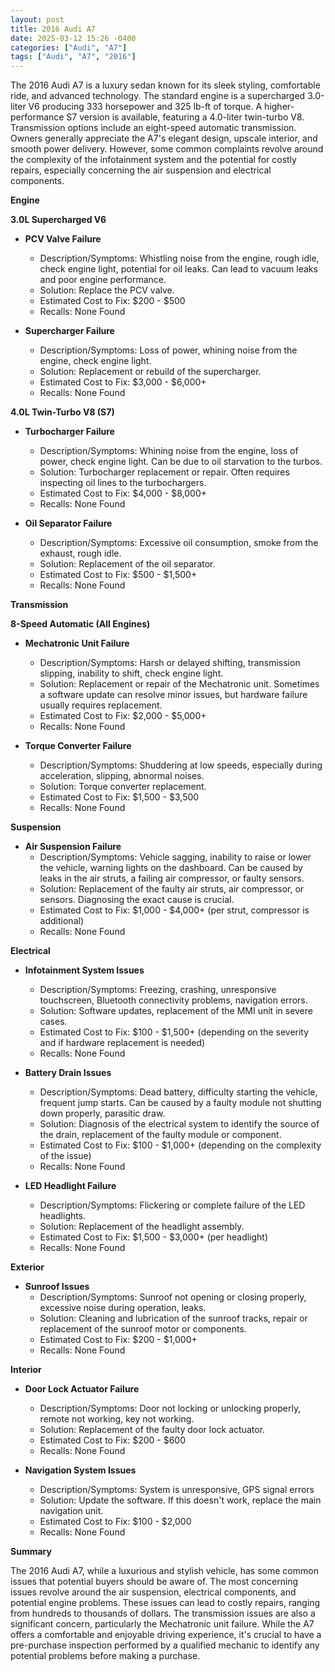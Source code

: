 ```yaml
---
layout: post
title: 2016 Audi A7
date: 2025-03-12 15:26 -0400
categories: ["Audi", "A7"]
tags: ["Audi", "A7", "2016"]
---
```

The 2016 Audi A7 is a luxury sedan known for its sleek styling, comfortable ride, and advanced technology. The standard engine is a supercharged 3.0-liter V6 producing 333 horsepower and 325 lb-ft of torque. A higher-performance S7 version is available, featuring a 4.0-liter twin-turbo V8. Transmission options include an eight-speed automatic transmission. Owners generally appreciate the A7's elegant design, upscale interior, and smooth power delivery. However, some common complaints revolve around the complexity of the infotainment system and the potential for costly repairs, especially concerning the air suspension and electrical components.

**Engine**

**3.0L Supercharged V6**

*   **PCV Valve Failure**
    *   Description/Symptoms: Whistling noise from the engine, rough idle, check engine light, potential for oil leaks. Can lead to vacuum leaks and poor engine performance.
    *   Solution: Replace the PCV valve.
    *   Estimated Cost to Fix: $200 - $500
    *   Recalls: None Found

*   **Supercharger Failure**
    *   Description/Symptoms: Loss of power, whining noise from the engine, check engine light.
    *   Solution: Replacement or rebuild of the supercharger.
    *   Estimated Cost to Fix: $3,000 - $6,000+
    *   Recalls: None Found

**4.0L Twin-Turbo V8 (S7)**

*   **Turbocharger Failure**
    *   Description/Symptoms: Whining noise from the engine, loss of power, check engine light. Can be due to oil starvation to the turbos.
    *   Solution: Turbocharger replacement or repair. Often requires inspecting oil lines to the turbochargers.
    *   Estimated Cost to Fix: $4,000 - $8,000+
    *   Recalls: None Found

*   **Oil Separator Failure**
    *   Description/Symptoms: Excessive oil consumption, smoke from the exhaust, rough idle.
    *   Solution: Replacement of the oil separator.
    *   Estimated Cost to Fix: $500 - $1,500+
    *   Recalls: None Found

**Transmission**

**8-Speed Automatic (All Engines)**

*   **Mechatronic Unit Failure**
    *   Description/Symptoms: Harsh or delayed shifting, transmission slipping, inability to shift, check engine light.
    *   Solution: Replacement or repair of the Mechatronic unit. Sometimes a software update can resolve minor issues, but hardware failure usually requires replacement.
    *   Estimated Cost to Fix: $2,000 - $5,000+
    *   Recalls: None Found

*   **Torque Converter Failure**
    *   Description/Symptoms: Shuddering at low speeds, especially during acceleration, slipping, abnormal noises.
    *   Solution: Torque converter replacement.
    *   Estimated Cost to Fix: $1,500 - $3,500
    *   Recalls: None Found

**Suspension**

*   **Air Suspension Failure**
    *   Description/Symptoms: Vehicle sagging, inability to raise or lower the vehicle, warning lights on the dashboard. Can be caused by leaks in the air struts, a failing air compressor, or faulty sensors.
    *   Solution: Replacement of the faulty air struts, air compressor, or sensors. Diagnosing the exact cause is crucial.
    *   Estimated Cost to Fix: $1,000 - $4,000+ (per strut, compressor is additional)
    *   Recalls: None Found

**Electrical**

*   **Infotainment System Issues**
    *   Description/Symptoms: Freezing, crashing, unresponsive touchscreen, Bluetooth connectivity problems, navigation errors.
    *   Solution: Software updates, replacement of the MMI unit in severe cases.
    *   Estimated Cost to Fix: $100 - $1,500+ (depending on the severity and if hardware replacement is needed)
    *   Recalls: None Found

*   **Battery Drain Issues**
    *   Description/Symptoms: Dead battery, difficulty starting the vehicle, frequent jump starts. Can be caused by a faulty module not shutting down properly, parasitic draw.
    *   Solution: Diagnosis of the electrical system to identify the source of the drain, replacement of the faulty module or component.
    *   Estimated Cost to Fix: $100 - $1,000+ (depending on the complexity of the issue)
    *   Recalls: None Found

*   **LED Headlight Failure**
    *   Description/Symptoms: Flickering or complete failure of the LED headlights.
    *   Solution: Replacement of the headlight assembly.
    *   Estimated Cost to Fix: $1,500 - $3,000+ (per headlight)
    *   Recalls: None Found

**Exterior**

*   **Sunroof Issues**
    *   Description/Symptoms: Sunroof not opening or closing properly, excessive noise during operation, leaks.
    *   Solution: Cleaning and lubrication of the sunroof tracks, repair or replacement of the sunroof motor or components.
    *   Estimated Cost to Fix: $200 - $1,000+
    *   Recalls: None Found

**Interior**

*   **Door Lock Actuator Failure**
    *   Description/Symptoms: Door not locking or unlocking properly, remote not working, key not working.
    *   Solution: Replacement of the faulty door lock actuator.
    *   Estimated Cost to Fix: $200 - $600
    *   Recalls: None Found

*   **Navigation System Issues**
    *   Description/Symptoms: System is unresponsive, GPS signal errors
    *   Solution: Update the software. If this doesn't work, replace the main navigation unit.
    *   Estimated Cost to Fix: $100 - $2,000
    *   Recalls: None Found

**Summary**

The 2016 Audi A7, while a luxurious and stylish vehicle, has some common issues that potential buyers should be aware of. The most concerning issues revolve around the air suspension, electrical components, and potential engine problems. These issues can lead to costly repairs, ranging from hundreds to thousands of dollars. The transmission issues are also a significant concern, particularly the Mechatronic unit failure. While the A7 offers a comfortable and enjoyable driving experience, it's crucial to have a pre-purchase inspection performed by a qualified mechanic to identify any potential problems before making a purchase.

